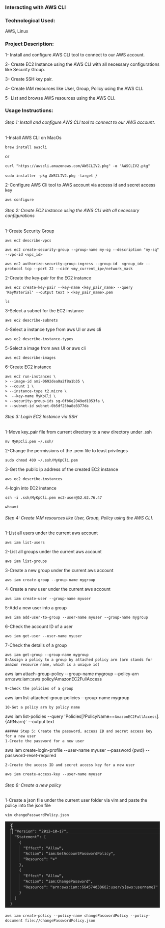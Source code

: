 ### Interacting with AWS CLI

### Technological Used:

AWS, Linux

### Project Description:

1- Install and configure AWS CLI tool to connect to our AWS account.

2- Create EC2 Instance using the AWS CLI with all necessary configurations like Security Group.

3- Create SSH key pair.

4- Create IAM resources like User, Group, Policy using the AWS CLI.

5- List and browse AWS resources using the AWS CLI.

### Usage Instructions:

###### Step 1: Install and configure AWS CLI tool to connect to our AWS account.

1-Install AWS CLI on MacOs

```
brew install awscli
```

or

```
curl "https://awscli.amazonaws.com/AWSCLIV2.pkg" -o "AWSCLIV2.pkg"

sudo installer -pkg AWSCLIV2.pkg -target /
```

2-Configure AWS Cli tool to AWS account via access id and secret access key

```
aws configure
```

###### Step 2: Create EC2 Instance using the AWS CLI with all necessary configurations

1-Create Security Group

```
aws ec2 describe-vpcs
```

```
aws ec2 create-security-group --group-name my-sg --description "my-sq" --vpc-id <vpc_id>
```

```
aws ec2 authorize-security-group-ingress --group-id  <group_id> --protocol tcp --port 22 --cidr <my_current_ip>/network_mask
```

2-Create the key-pair for the EC2 instance

```
aws ec2 create-key-pair --key-name <key_pair_name> --query 'KeyMaterial' --output text > <key_pair_name>.pem
```

```
ls
```

3-Select a subnet for the EC2 instance

```
aws ec2 describe-subnets
```

4-Select a instance type from aws UI or aws cli

```
aws ec2 describe-instance-types
```

5-Select a image from aws UI or aws cli

```
aws ec2 describe-images
```

6-Create EC2 instance

```
aws ec2 run-instances \
> --image-id ami-0692dea0a2f8a1b35 \
> --count 1 \
> --instance-type t2.micro \
>  --key-name MyKpCli \
> --security-group-ids sg-0fb6e2049ed1053fa \
> --subnet-id subnet-0b5df23ba8e8377da
```

###### Step 3: Login EC2 Instance via SSH

1-Move key_pair file from current directory to a new directory under .ssh

```
mv MyKpCli.pem ~/.ssh/
```

2-Change the permissions of the .pem file to least privileges

```
sudo chmod 400 ~/.ssh/MyKpCli.pem
```

3-Get the public ip address of the created EC2 instance

```
aws ec2 describe-instances
```

4-login into EC2 instance

```
ssh -i .ssh/MyKpCli.pem ec2-user@52.62.76.47
```

```
whoami
```

###### Step 4: Create IAM resources like User, Group, Policy using the AWS CLI.

1-List all users under the current aws account

```
aws iam list-users
```

2-List all groups under the current aws account

```
aws iam list-groups
```

3-Create a new group under the current aws account

```
aws iam create-group --group-name mygroup
```

4-Create a new user under the current aws account

```
aws iam create-user --group-name myuser
```

5-Add a new user into a group

```
aws iam add-user-to-group --user-name myuser --group-name mygroup
```

6-Check the account ID of a user

```
aws iam get-user --user-name myuser
```

7-Check the details of a group

```
aws iam get-group --group-name mygroup
8-Assign a policy to a group by attached policy arn (arn stands for amazon resource name, which is a unique id)
```

aws iam attach-group-policy --group-name mygroup --policy-arn arn:aws:iam::aws:policy/AmazonEC2FullAccess

```
9-Check the policies of a group
```

aws iam list-attached-group-policies --group-name mygroup

```
10-Get a policy arn by policy name
```

aws iam list-policies --query 'Policies[?PolicyName==`AmazonEC2FullAccess`].{ARN:arn}` --output text

```
###### Step 5: Create the password, access ID and secret access key for a new user
1-Create the password for a new user
```

aws iam create-login-profile --user-name myuser --password {pwd} --password-reset-required

```
2-Create the access ID and secret access key for a new user
```

```
aws iam create-access-key --user-name myuser
```

###### Step 6: Create a new policy

1-Create a json file under the current user folder via vim and paste the policy into the json file

```
vim changePasswordPolicy.json
```

![image](image/Screenshot%202023-02-28%20at%203.06.54%20pm.png)

```
aws iam create-policy --policy-name changePasswordPolicy --policy-document file://changePasswordPolicy.json
```
